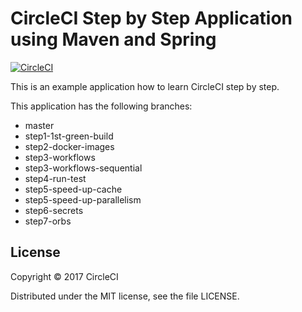 # CircleCI Step by Step Application using Maven and Spring 
[![CircleCI](https://circleci.com/gh/kurumai/circleci-step-by-step/tree/master.svg?style=svg)](https://circleci.com/gh/kurumai/circleci-step-by-step/tree/master)

This is an example application how to learn CircleCI step by step.

This application has the following branches: 

- master
- step1-1st-green-build
- step2-docker-images
- step3-workflows
- step3-workflows-sequential
- step4-run-test
- step5-speed-up-cache
- step5-speed-up-parallelism
- step6-secrets
- step7-orbs

## License

Copyright © 2017 CircleCI

Distributed under the MIT license, see the file LICENSE.


